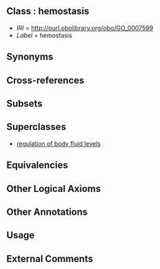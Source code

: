
## Class : hemostasis

 * *IRI* = http://purl.obolibrary.org/obo/GO_0007599
 * *Label* = hemostasis

## Synonyms


## Cross-references


## Subsets


## Superclasses

 * [regulation of body fluid levels](../../GO/78/GO_0050878.md)

## Equivalencies


## Other Logical Axioms


## Other Annotations


## Usage


## External Comments


